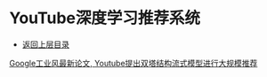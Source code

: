 # YouTube深度学习推荐系统

* [返回上层目录](../industry-application.md)



[Google工业风最新论文, Youtube提出双塔结构流式模型进行大规模推荐](https://zhuanlan.zhihu.com/p/88255834)

















